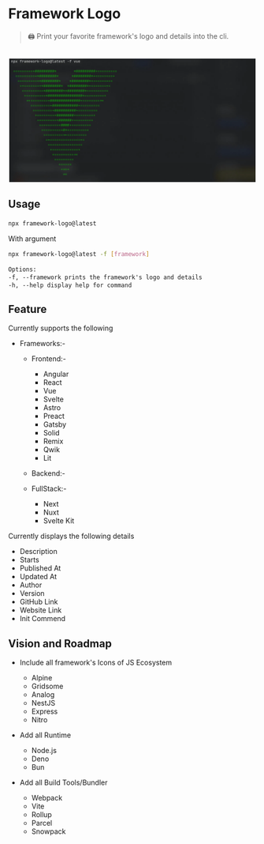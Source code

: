 # Framework Logo

> :printer: Print your favorite framework's logo and details into the cli.

<p align="center">
    <br>
    <img src="assets/screenshot.webp" width="500">
    <br>
</p>

## Usage

```sh
npx framework-logo@latest
```

With argument
``` sh
npx framework-logo@latest -f [framework]

```
    Options:
    -f, --framework prints the framework's logo and details
    -h, --help display help for command

## Feature

Currently supports the following 

- Frameworks:-
    - Frontend:-  
      - Angular
      - React
      - Vue
      - Svelte
      - Astro
      - Preact
      - Gatsby
      - Solid
      - Remix
      - Qwik
      - Lit
    - Backend:-
     
    - FullStack:-
      - Next
      - Nuxt
      - Svelte Kit

Currently displays the following details

- Description
- Starts
- Published At
- Updated At
- Author
- Version
- GitHub Link
- Website Link
- Init Commend

## Vision and Roadmap

- Include all framework's Icons of JS Ecosystem
    - Alpine
    - Gridsome
    - Analog
    - NestJS
    - Express
    - Nitro

- Add all Runtime
    - Node.js
    - Deno
    - Bun
- Add all Build Tools/Bundler
    - Webpack
    - Vite
    - Rollup
    - Parcel
    - Snowpack

